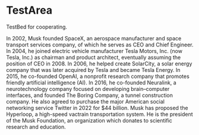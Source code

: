 # TestArea

TestBed for cooperating.

In 2002, Musk founded SpaceX, an aerospace manufacturer and space transport services company, of which he serves as CEO and Chief Engineer. In 2004, he joined electric vehicle manufacturer Tesla Motors, Inc. (now Tesla, Inc.) as chairman and product architect, eventually assuming the position of CEO in 2008. In 2006, he helped create SolarCity, a solar energy company that was later acquired by Tesla and became Tesla Energy. In 2015, he co-founded OpenAI, a nonprofit research company that promotes friendly artificial intelligence (AI). In 2016, he co-founded Neuralink, a neurotechnology company focused on developing brain–computer interfaces, and founded The Boring Company, a tunnel construction company. He also agreed to purchase the major American social networking service Twitter in 2022 for $44 billion. Musk has proposed the Hyperloop, a high-speed vactrain transportation system. He is the president of the Musk Foundation, an organization which donates to scientific research and education. 

